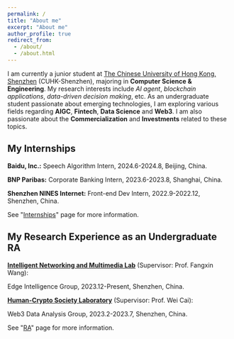 ```yaml
---
permalink: /
title: "About me"
excerpt: "About me"
author_profile: true
redirect_from: 
  - /about/
  - /about.html
---
```


I am currently a junior student at [The Chinese University of Hong Kong, Shenzhen](https://www.cuhk.edu.cn/en) (CUHK-Shenzhen), majoring in **Computer Science & Engineering**. My research interests include _AI agent_, _blockchain applications_, _data-driven decision making_, etc. As an undergraduate student passionate about emerging technologies, I am exploring various fields regarding **AIGC**, **Fintech**, **Data Science** and **Web3**. I am also passionate about the **Commercialization** and **Investments** related to these topics.

My Internships
------
**Baidu, Inc.:** Speech Algorithm Intern, 2024.6-2024.8, Beijing, China.

**BNP Paribas:** Corporate Banking Intern, 2023.6-2023.8, Shanghai, China.

**Shenzhen NINES Internet:** Front-end Dev Intern, 2022.9-2022.12, Shenzhen, China.


See "[Internships](/internships)" page for more information.

My Research Experience as an Undergraduate RA
------
**[Intelligent Networking and Multimedia Lab](https://mypage.cuhk.edu.cn/academics/wangfangxin/people.html)** (Supervisor: Prof. Fangxin Wang):

Edge Intelligence Group, 2023.12-Present, Shenzhen, China.

**[Human-Crypto Society Laboratory](https://hcslab.cuhk.edu.cn/)** (Supervisor: Prof. Wei Cai):

Web3 Data Analysis Group, 2023.2-2023.7, Shenzhen, China.

See "[RA](/ra)" page for more information.

